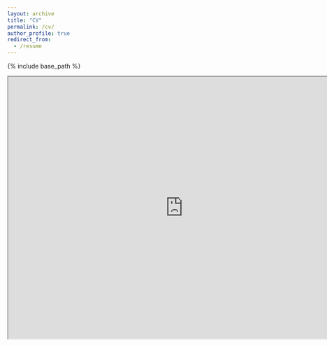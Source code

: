 ```yaml
---
layout: archive
title: "CV"
permalink: /cv/
author_profile: true
redirect_from:
  - /resume
---
```


{% include base_path %}

<!-- Please find my latest CV [here](http://KomaEc.github.io/files/Hanliang__Zhang_s_CV.pdf). -->

<iframe src=
  "https://KomaEc.github.io/files/Hanliang__Zhang_s_CV.pdf" 
  width="800"
  height="600">
</iframe>
